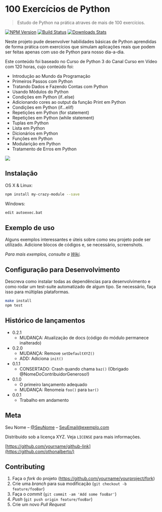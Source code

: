 # 100 Exercícios de Python
> Estudo de Python na prática atraves de mais de 100 exercícios.

[![NPM Version][npm-image]][npm-url]
[![Build Status][travis-image]][travis-url]
[![Downloads Stats][npm-downloads]][npm-url]

Neste projeto pude desenvolver habilidades básicas de Python aprendidas de forma prática com exercícios que simulam aplicações reais que podem ser feitas apenas com uso de Python para nosso dia-a-dia.

Este conteúdo foi baseado no Curso de Python 3 do Canal Curso em Vídeo com 120 horas, cujo conteúdo foi:

   * Introdução ao Mundo da Programação
   * Primeiros Passos com Python
   * Tratando Dados e Fazendo Contas com Python
   * Usando Módulos do Python
   * Condições em Python (if..else)
   * Adicionando cores ao output da função Print em Python
   * Condições em Python (if...elif)
   * Repetições em Python (for statement)
   * Repetições em Python (while statement)
   * Tuplas em Python
   * Lista em Python
   * Dicionários em Python
   * Funções em Python
   * Modularição em Python
   * Tratamento de Erros em Python

![](../header.png)

## Instalação

OS X & Linux:

```sh
npm install my-crazy-module --save
```

Windows:

```sh
edit autoexec.bat
```

## Exemplo de uso

Alguns exemplos interessantes e úteis sobre como seu projeto pode ser utilizado. Adicione blocos de códigos e, se necessário, screenshots.

_Para mais exemplos, consulte a [Wiki][wiki]._ 

## Configuração para Desenvolvimento

Descreva como instalar todas as dependências para desenvolvimento e como rodar um test-suite automatizado de algum tipo. Se necessário, faça isso para múltiplas plataformas.

```sh
make install
npm test
```

## Histórico de lançamentos

* 0.2.1
    * MUDANÇA: Atualização de docs (código do módulo permanece inalterado)
* 0.2.0
    * MUDANÇA: Remove `setDefaultXYZ()`
    * ADD: Adiciona `init()`
* 0.1.1
    * CONSERTADO: Crash quando chama `baz()` (Obrigado @NomeDoContribuidorGeneroso!)
* 0.1.0
    * O primeiro lançamento adequado
    * MUDANÇA: Renomeia `foo()` para `bar()`
* 0.0.1
    * Trabalho em andamento

## Meta

Seu Nome – [@SeuNome](https://twitter.com/...) – SeuEmail@exemplo.com

Distribuído sob a licença XYZ. Veja `LICENSE` para mais informações.

[https://github.com/yourname/github-link](https://github.com/othonalberto/)

## Contributing

1. Faça o _fork_ do projeto (<https://github.com/yourname/yourproject/fork>)
2. Crie uma _branch_ para sua modificação (`git checkout -b feature/fooBar`)
3. Faça o _commit_ (`git commit -am 'Add some fooBar'`)
4. _Push_ (`git push origin feature/fooBar`)
5. Crie um novo _Pull Request_

[npm-image]: https://img.shields.io/npm/v/datadog-metrics.svg?style=flat-square
[npm-url]: https://npmjs.org/package/datadog-metrics
[npm-downloads]: https://img.shields.io/npm/dm/datadog-metrics.svg?style=flat-square
[travis-image]: https://img.shields.io/travis/dbader/node-datadog-metrics/master.svg?style=flat-square
[travis-url]: https://travis-ci.org/dbader/node-datadog-metrics
[wiki]: https://github.com/seunome/seuprojeto/wiki
